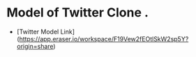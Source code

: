 # Model of Twitter Clone .

- [Twitter Model Link] (https://app.eraser.io/workspace/F19Vew2fEOtlSkW2sp5Y?origin=share)
